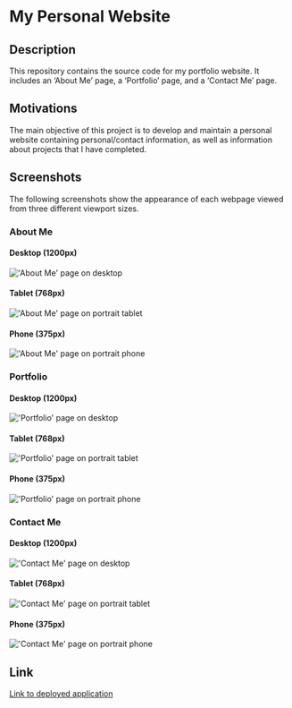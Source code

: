 # My Personal Website

## Description

This repository contains the source code for my portfolio website. It includes an ‘About Me’ page, a ‘Portfolio’ page, and a ‘Contact Me’ page.

## Motivations

The main objective of this project is to develop and maintain a personal website containing personal/contact information, as well as information about projects that I have completed. 

## Screenshots 

The following screenshots show the appearance of each webpage viewed from three different viewport sizes. 

### About Me

#### Desktop (1200px)

!['About Me' page on desktop](/assets/images/readme/about-me-1200.png)

#### Tablet (768px)

!['About Me' page on portrait tablet](/assets/images/readme/about-me-768.png)

#### Phone (375px)

!['About Me' page on portrait phone](/assets/images/readme/about-me-375.png)

### Portfolio

#### Desktop (1200px)

!['Portfolio' page on desktop](/assets/images/readme/portfolio-1200.png)

#### Tablet (768px)

!['Portfolio' page on portrait tablet](/assets/images/readme/portfolio-768.png)

#### Phone (375px)

!['Portfolio' page on portrait phone](/assets/images/readme/portfolio-375.png)

### Contact Me

#### Desktop (1200px)

!['Contact Me' page on desktop](/assets/images/readme/contact-me-1200.png)

#### Tablet (768px)

!['Contact Me' page on portrait tablet](/assets/images/readme/contact-me-768.png)

#### Phone (375px)

!['Contact Me' page on portrait phone](/assets/images/readme/contact-me-375.png)

## Link

[Link to deployed application](https://jkaho.github.io/my-personal-website/)